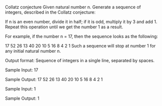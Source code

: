 Collatz conjecture
Given natural number n. Generate a sequence of integers, described in the Collatz conjecture:

If n is an even number, divide it in half; if it is odd, multiply it by 3 and add 1. Repeat this operation until we get the number 1 as a result.

For example, if the number n = 17, then the sequence looks as the following:

17 52 26 13 40 20 10 5 16 8 4 2 1
Such a sequence will stop at number 1 for any initial natural number n.

Output format:
Sequence of integers in a single line, separated by spaces.


Sample Input:
17

Sample Output:
17 52 26 13 40 20 10 5 16 8 4 2 1


Sample Input:
1

Sample Output:
1

